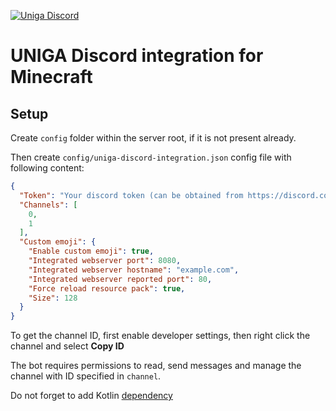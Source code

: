 [![Uniga Discord](https://discord.com/api/guilds/713445444146954290/embed.png?style=banner2)](https://discord.gg/BpuFRRB)

# UNIGA Discord integration for Minecraft

## Setup

Create `config` folder within the server root, if it is not present already.

Then create `config/uniga-discord-integration.json` config file with following content:
```json
{
  "Token": "Your discord token (can be obtained from https://discord.com/developers/applications)",
  "Channels": [
    0,
    1
  ],
  "Custom emoji": {
    "Enable custom emoji": true,
    "Integrated webserver port": 8080,
    "Integrated webserver hostname": "example.com",
    "Integrated webserver reported port": 80,
    "Force reload resource pack": true,
    "Size": 128
  }
}
```

To get the channel ID, first enable developer settings, then right click the channel and select **Copy ID**

The bot requires permissions to read, send messages and manage the channel with ID specified in `channel`.

Do not forget to add Kotlin [dependency](https://www.curseforge.com/minecraft/mc-mods/fabric-language-kotlin)